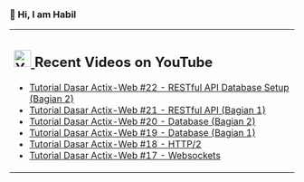 ### 👋 Hi, I am Habil

<table><tr><td valign="top" width="50%">

## <a href="https://www.youtube.com/channel/UCBRxDSTfr2aJVODDh4WG_7g"><img src="https://cdn.worldvectorlogo.com/logos/youtube-icon.svg" title="YouTube ChannelDocker" alt="Youtube Channel" width="30"/> </a>   Recent Videos on YouTube      
 
<!-- YOUTUBE-VIDEOS-LIST:START -->
- [Tutorial Dasar Actix-Web #22 - RESTful API Database Setup (Bagian 2)](https://www.youtube.com/watch?v=KMu4K1TYKzc)
- [Tutorial Dasar Actix-Web #21 - RESTful API (Bagian 1)](https://www.youtube.com/watch?v=u2rIutshKq4)
- [Tutorial Dasar Actix-Web #20 - Database (Bagian 2)](https://www.youtube.com/watch?v=VqQ1W34aenk)
- [Tutorial Dasar Actix-Web #19 - Database (Bagian 1)](https://www.youtube.com/watch?v=sbga18H7EJ8)
- [Tutorial Dasar Actix-Web #18 - HTTP/2](https://www.youtube.com/watch?v=tuJMpAXQmt8)
- [Tutorial Dasar Actix-Web #17 - Websockets](https://www.youtube.com/watch?v=uuo0i78OKJg)
<!-- YOUTUBE-VIDEOS-LIST:END --> 
</td></tr></table>
